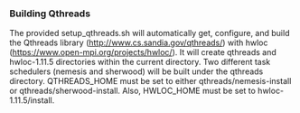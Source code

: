 ### Building Qthreads
The provided setup_qthreads.sh will automatically get, configure, and build the Qthreads library (http://www.cs.sandia.gov/qthreads/) with hwloc (https://www.open-mpi.org/projects/hwloc/). It will create qthreads and hwloc-1.11.5 directories within the current directory. Two different task schedulers (nemesis and sherwood) will be built under the qthreads directory. QTHREADS_HOME must be set to either qthreads/nemesis-install or qthreads/sherwood-install. Also, HWLOC_HOME must be set to hwloc-1.11.5/install.

